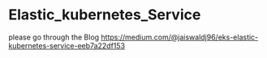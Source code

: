 # Elastic_kubernetes_Service
please go through the Blog https://medium.com/@jaiswaldj96/eks-elastic-kubernetes-service-eeb7a22df153
